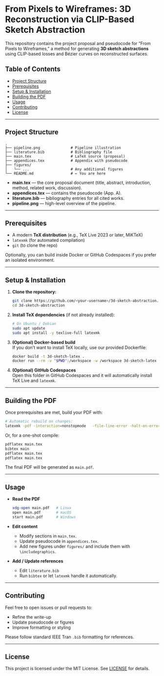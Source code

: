 # From Pixels to Wireframes: 3D Reconstruction via CLIP-Based Sketch Abstraction

This repository contains the project proposal and pseudocode for “From Pixels to Wireframes,” a method for generating **3D sketch abstractions** using CLIP-based losses and Bézier curves on reconstructed surfaces.

## Table of Contents

- [Project Structure](#project-structure)  
- [Prerequisites](#prerequisites)  
- [Setup & Installation](#setup--installation)  
- [Building the PDF](#building-the-pdf)  
- [Usage](#usage)  
- [Contributing](#contributing)  
- [License](#license)  

---

## Project Structure

```
.
├── pipeline.png              # Pipeline illustration
├── literature.bib            # Bibliography file
├── main.tex                  # LaTeX source (proposal)
├── appendices.tex            # Appendix with pseudocode
├── figures/
│   └── ...                   # Any additional figures
└── README.md                 # ← You are here
```

- **main.tex** — the core proposal document (title, abstract, introduction, method, related work, discussion).  
- **appendices.tex** — contains the pseudocode (App. A).  
- **literature.bib** — bibliography entries for all cited works.  
- **pipeline.png** — high-level overview of the pipeline.  

---

## Prerequisites

- A modern **TeX distribution** (e.g., TeX Live 2023 or later, MiKTeX)  
- `latexmk` (for automated compilation)  
- `git` (to clone the repo)  

Optionally, you can build inside Docker or GitHub Codespaces if you prefer an isolated environment.

---

## Setup & Installation

1. **Clone the repository:**
   ```bash
   git clone https://github.com/<your-username>/3d-sketch-abstraction.git
   cd 3d-sketch-abstraction
   ```

2. **Install TeX dependencies** (if not already installed):
   ```bash
   # On Ubuntu / Debian
   sudo apt update
   sudo apt install -y texlive-full latexmk
   ```

3. **(Optional) Docker-based build**  
   If you don’t want to install TeX locally, use our provided Dockerfile:
   ```bash
   docker build -t 3d-sketch-latex .
   docker run --rm -v "$PWD":/workspace -w /workspace 3d-sketch-latex      latexmk -pdf -interaction=nonstopmode main.tex
   ```

4. **(Optional) GitHub Codespaces**  
   Open this folder in GitHub Codespaces and it will automatically install TeX Live and `latexmk`.  

---

## Building the PDF

Once prerequisites are met, build your PDF with:

```bash
# Automatic rebuild on changes:
latexmk -pdf -interaction=nonstopmode   -file-line-error -halt-on-error main.tex
```

Or, for a one-shot compile:

```bash
pdflatex main.tex
bibtex main
pdflatex main.tex
pdflatex main.tex
```

The final PDF will be generated as `main.pdf`.

---

## Usage

- **Read the PDF**  
  ```bash
  xdg-open main.pdf   # Linux
  open main.pdf       # macOS
  start main.pdf      # Windows
  ```

- **Edit content**  
  - Modify sections in `main.tex`.  
  - Update pseudocode in `appendices.tex`.  
  - Add new figures under `figures/` and include them with `\includegraphics`.  

- **Add / Update references**  
  - Edit `literature.bib`  
  - Run `bibtex` or let `latexmk` handle it automatically.

---

## Contributing

Feel free to open issues or pull requests to:

- Refine the write-up  
- Update pseudocode or figures  
- Improve formatting or styling  

Please follow standard IEEE Tran `.bib` formatting for references.

---

## License

This project is licensed under the MIT License. See [LICENSE](LICENSE) for details.
